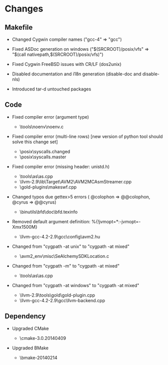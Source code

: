 Changes
=======

## Makefile

* Changed Cygwin compiler names ("gcc-4" => "gcc")

* Fixed ASDoc generation on windows ("$(SRCROOT)/posix/vfs" => "$(call nativepath,$(SRCROOT)/posix/vfs)")

* Fixed Cygwin FreeBSD issues with CR/LF (dos2unix)

* Disabled documentation and i18n generation (disable-doc and disable-nls)

* Introduced tar-d untouched packages
  
## Code

* Fixed compiler error (argument type)
  * \tools\noenv\noenv.c

* Fixed compiler error (multi-line rows) [new version of python tool should solve this change set]
  * \posix\syscalls.changed
  * \posix\syscalls.master
  
* Fixed compiler error (missing header: unistd.h)
  * \tools\as\as.cpp
  * \llvm-2.9\lib\Target\AVM2\AVM2MCAsmStreamer.cpp
  * \gold-plugins\makeswf.cpp
  
* Changed typos due gettex>5 errors ( @colophon => @@colophon, @cyrus => @@cyrus)
  * \binutils\bfd\doc\bfd.texinfo
  
* Removed default argument definition: %{!jvmopt=*:-jvmopt=-Xmx1500M}
  * \llvm-gcc-4.2-2.9\gcc\config\avm2.hu
  
* Changed from "cygpath -at unix" to "cygpath -at mixed"
  * \avm2_env\misc\SeAlchemySDKLocation.c
  
* Changed from "cygpath -m" to "cygpath -at mixed"
  * \tools\as\as.cpp
  
* Changed from "cygpath -at windows" to "cygpath -at mixed"
  * \llvm-2.9\tools\gold\gold-plugin.cpp
  * \llvm-gcc-4.2-2.9\gcc\llvm-backend.cpp

## Dependency

* Upgraded CMake
  * \cmake-3.0.20140409
  
* Upgraded BMake
  * \bmake-20140214
